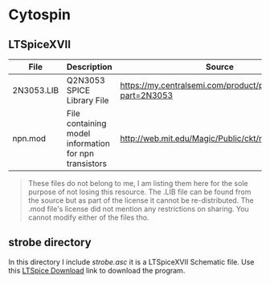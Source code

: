 # Cytospin

## LTSpiceXVII

| File | Description | Source |
| --- | --- | --- |
| 2N3053.LIB | Q2N3053 SPICE Library File | https://my.centralsemi.com/product/partpage2.php?part=2N3053 |
| npn.mod | File containing model information for npn transistors | http://web.mit.edu/Magic/Public/ckt/npn.mod |

> These files do not belong to me, I am listing them here for the sole purpose of not losing this resource.
> The .LIB file can be found from the source but as part of the license it cannot be re-distributed. 
>The .mod file's license did not mention any restrictions on sharing. You cannot modify either of the files tho.

## strobe directory
 
In this directory I include *strobe.asc* it is a LTSpiceXVII Schematic file.
Use this [LTSpice Download](https://www.analog.com/en/design-center/design-tools-and-calculators/ltspice-simulator.html) link to download the program.

